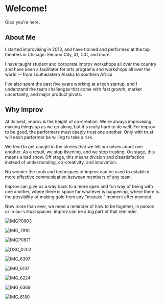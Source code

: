 # Welcome!

Glad you're here.

## About Me

I started improvising in 2013, and have trained and performed at the top theaters in Chicago: Second City, iO, CIC, and more.

I have taught student and corporate improv workshops all over the country and have been a facilitator for arts programs and workshops all over the world -- from southeastern Alaska to southern Africa.

I've also spent the past five years working at a tech startup, and I understand the team challenges that come with fast growth, market uncertainty, and major product pivots.

## Why Improv

At its best, improv is the height of co-creation. We're always improvising, making things up as we go along, but it's really hard to do well. For improv to be good, the performers must deeply trust one another. Only with trust will each performer be willing to take a risk.

We tend to get caught in the stories that we tell ourselves about one another. As a result, we stop listening, and we stop trusting. On stage, this means a bad show. Off stage, this means division and dissatisfaction instead of understanding, co-creativity, and innovation.

No wonder the tools and techniques of improv can be used to establish more effective communication between members of any team.

Improv can give us a way back to a more open and fun way of being with one another, where there is space for whatever is happening, where there is the possibility of making gold from any "mistake," moment after moment.

Now more than ever, we need a reminder of how to be together, in person or in our virtual spaces. Improv can be a big part of that reminder.

![IMGP0603](https://user-images.githubusercontent.com/13932601/116625778-75bb3380-a907-11eb-85f2-883a113aed87.jpg)

![IMG_7910](https://user-images.githubusercontent.com/13932601/116625786-7a7fe780-a907-11eb-8566-ba8a791dc6a2.jpg)

![IMGP0671](https://user-images.githubusercontent.com/13932601/116625802-7eac0500-a907-11eb-9322-9ca88309d17c.jpg)

![DSC_0202](https://user-images.githubusercontent.com/13932601/116626268-2de8dc00-a908-11eb-968c-8b9f5bfa735c.JPG)

![IMG_6397](https://user-images.githubusercontent.com/13932601/116626280-304b3600-a908-11eb-9678-499775804a22.jpg)

![IMG_6107](https://user-images.githubusercontent.com/13932601/116626281-304b3600-a908-11eb-881e-f3fc8cbd14d1.JPG)

![IMG_6224](https://user-images.githubusercontent.com/13932601/116626286-30e3cc80-a908-11eb-9359-e57ec1f5f0a2.jpg)

![IMG_6369](https://user-images.githubusercontent.com/13932601/116626289-317c6300-a908-11eb-8bcd-e935f1c6e5eb.JPG)

![IMG_6180](https://user-images.githubusercontent.com/13932601/116626292-317c6300-a908-11eb-99d8-935d573bf7e3.jpg)
